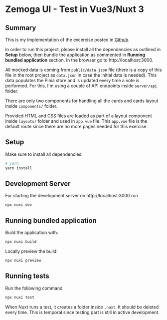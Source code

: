 # Zemoga UI - Test in Vue3/Nuxt 3

## Summary

This is my implementation of the excercise posted in [Github](https://github.com/zemoga/ui-test). 

In order to run this project, please install all the dependencies as outlined in **Setup** below, then bundle the application as commented in **Running bundled application** section. In the browser go to http://localhost:3000.

All mocked data is coming from `public/data.json` file (there is a copy of this file in the root project as `data.json` in case the initial data is needed). This data populates the Pinia store and is updated every time a vote is performed. For this, I'm using a couple of API endpoints inside `server/api` folder.

There are only two components for handling all the cards and cards layout inside `components/` folder.

Provided HTML and CSS files are loaded as part of a layout component inside `layouts/` folder and used in `app.vue` file. This `app.vue` file is the default route since there are no more pages needed for this exercise.

## Setup

Make sure to install all dependencies:

```bash
# yarn
yarn install
```

## Development Server

For starting the development server on http://localhost:3000 run

```bash
npx nuxi dev
```

## Running bundled application

Build the application with:

```bash
npx nuxi build
```

Locally preview the build:

```bash
npx nuxi preview
```

## Running tests

Run the following command

```bash
npx nuxi test
```

When Nuxt runs a test, it creates a folder inside `.nuxt`. It should be deleted every time. This is temporal since testing part is still in active development.
